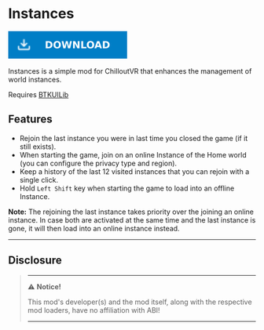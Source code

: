 # Instances

[![Download Latest Instances.dll](../.Resources/DownloadButtonEnabled.svg "Download Latest Instances.dll")](https://github.com/kafeijao/Kafe_CVR_Mods/releases/latest/download/Instances.dll)

Instances is a simple mod for ChilloutVR that enhances the management of world instances.

Requires [BTKUILib](https://github.com/BTK-Development/BTKUILib)

## Features

* Rejoin the last instance you were in last time you closed the game (if it still exists).
* When starting the game, join on an online Instance of the Home world (you can configure the privacy type and region).
* Keep a history of the last 12 visited instances that you can rejoin with a single click.
* Hold `Left Shift` key when starting the game to load into an offline Instance.

**Note:** The rejoining the last instance takes priority over the joining an online instance. In case both are activated
at the same time and the last instance is gone, it will then load into an online instance instead.

---

## Disclosure

> ---
> ⚠️ **Notice!**
>
> This mod's developer(s) and the mod itself, along with the respective mod loaders, have no affiliation with ABI!
>
> ---
